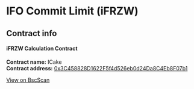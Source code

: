 # IFO Commit Limit (iFRZW)

## Contract info

#### **iFRZW Calculation Contract**

**Contract name:** ICake\
**Contract address:** [0x3C458828D1622F5f4d526eb0d24Da8C4Eb8F07b1](https://bscscan.com/address/0x3c458828d1622f5f4d526eb0d24da8c4eb8f07b1#code)

[View on BscScan](https://bscscan.com/address/0x3c458828d1622f5f4d526eb0d24da8c4eb8f07b1#code)
